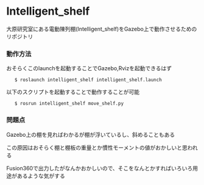 # Intelligent_shelf
大原研究室にある電動陳列棚(Intelligent_shelf)をGazebo上で動作させるためのリポジトリ

### 動作方法
おそらくこのlaunchを起動することでGazebo,Rvizを起動できるはず
 ```shell
    $ roslaunch intelligent_shelf intelligent_shelf.launch
 ```

以下のスクリプトを起動することで動作することが可能
 ```shell
    $ rosrun intelligent_shelf move_shelf.py
 ```
 
 ### 問題点
 Gazebo上の棚を見ればわかるが棚が浮いているし、斜めることもある
 
 この原因はおそらく棚と棚板の重量とか慣性モーメントの値がおかしいと思われる
 
 Fusion360で出力したがなんかおかしいので、そこをなんとかすればいろいろ用途があるような気がする
